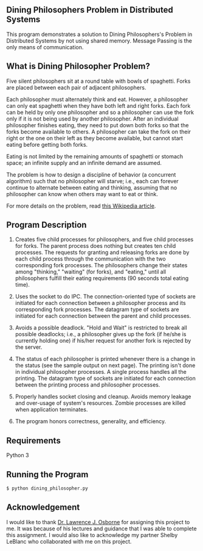 Dining Philosophers Problem in Distributed Systems
--------------------------------------------------

This program demonstrates a solution to Dining Philosophers's Problem in Distributed Systems by not using shared memory. Message Passing is the only means of communication.

## What is Dining Philosopher Problem?

Five silent philosophers sit at a round table with bowls of spaghetti. Forks are placed between each pair of adjacent philosophers. 

Each philosopher must alternately think and eat. However, a philosopher can only eat spaghetti when they have both left and right forks. Each fork can be held by only one philosopher and so a philosopher can use the fork only if it is not being used by another philosopher. After an individual philosopher finishes eating, they need to put down both forks so that the forks become available to others. A philosopher can take the fork on their right or the one on their left as they become available, but cannot start eating before getting both forks.

Eating is not limited by the remaining amounts of spaghetti or stomach space; an infinite supply and an infinite demand are assumed.

The problem is how to design a discipline of behavior (a concurrent algorithm) such that no philosopher will starve; i.e., each can forever continue to alternate between eating and thinking, assuming that no philosopher can know when others may want to eat or think.

For more details on the problem, read [this Wikipedia article](https://en.wikipedia.org/wiki/Dining_philosophers_problem).

## Program Description

1.	Creates five child processes for philosophers, and five child processes for forks. The parent process does nothing but creates ten child processes. The requests for granting and releasing forks are done by each child process through the communication with the two corresponding fork processes. The philosophers change their states among "thinking," "waiting" (for forks), and "eating," until all philosophers fulfill their eating requirements (90 seconds total eating time).

2. 	Uses the socket to do IPC. The connection-oriented type of sockets are initiated for each connection between a philosopher process and its corresponding fork processes. The datagram type of sockets are initiated for each connection between the parent and child processes.

3. 	Avoids a possible deadlock. "Hold and Wait" is restricted to break all possible deadlocks; i.e., a philosopher gives up the fork (if he/she is currently holding one) if his/her request for another fork is rejected by the server.

4. The status of each philosopher is printed whenever there is a change in the status (see the sample output on next page). The printing isn't done in individual philosopher processes. A single process handles all the printing. The datagram type of sockets are initiated for each connection between the printing process and philosopher processes.

5. Properly handles socket closing and cleanup. Avoids memory leakage and over-usage of system's resources. Zombie processes are killed when application terminates.

6. The program honors correctness, generality, and efficiency.

## Requirements
Python 3

## Running the Program
```sh
$ python dining_philosopher.py
```

## Acknowledgement
I would like to thank [Dr. Lawrence J. Osborne](https://www.lamar.edu/arts-sciences/computer-science/people/faculty-members/lawrence_osborne.html) for assigning this project to me. It was because of his lectures and guidance that I was able to complete this assignment. I would also like to acknowledge my partner Shelby LeBlanc who collaborated with me on this project.
